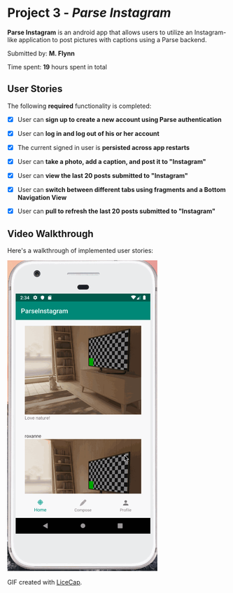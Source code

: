 # Project 3 - *Parse Instagram*

**Parse Instagram** is an android app that allows users to utilize an Instagram-like application to post pictures with captions using a Parse backend.

Submitted by: **M. Flynn**

Time spent: **19** hours spent in total

## User Stories

The following **required** functionality is completed:

* [x] User can **sign up to create a new account using Parse authentication**
* [x] User can **log in and log out of his or her account**
* [x] The current signed in user is **persisted across app restarts**
* [x] User can **take a photo, add a caption, and post it to "Instagram"** 
* [x] User can **view the last 20 posts submitted to "Instagram"** 
* [x] User can **switch between different tabs using fragments and a Bottom Navigation View** 
* [x] User can **pull to refresh the last 20 posts submitted to "Instagram"** 




## Video Walkthrough

Here's a walkthrough of implemented user stories:

<img src='walkthrough7.gif' title='Video Walkthrough' width='' alt='Video Walkthrough' />

GIF created with [LiceCap](http://www.cockos.com/licecap/).
